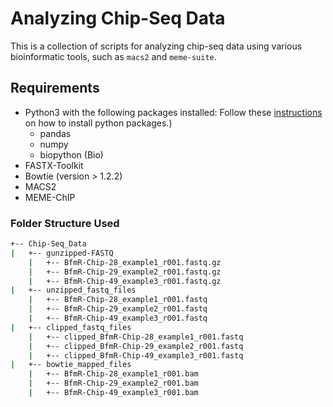 # Analyzing Chip-Seq Data
This is a collection of scripts for analyzing chip-seq data using various bioinformatic tools, such as `macs2` and `meme-suite`.
## Requirements
+ Python3 with the following packages installed:
Follow these [instructions](https://packaging.python.org/tutorials/installing-packages/) on how to install python packages.)
  + pandas
  + numpy
  + biopython (Bio)
+ FASTX-Toolkit 
+ Bowtie (version > 1.2.2)
+ MACS2
+ MEME-ChIP
### Folder Structure Used
```bash
+-- Chip-Seq_Data
|   +-- gunzipped-FASTQ
    |   +-- BfmR-Chip-28_example1_r001.fastq.gz
    |   +-- BfmR-Chip-29_example2_r001.fastq.gz
    |   +-- BfmR-Chip-49_example3_r001.fastq.gz
|   +-- unzipped_fastq_files
    |   +-- BfmR-Chip-28_example1_r001.fastq
    |   +-- BfmR-Chip-29_example2_r001.fastq
    |   +-- BfmR-Chip-49_example3_r001.fastq
|   +-- clipped_fastq_files
    |   +-- clipped_BfmR-Chip-28_example1_r001.fastq
    |   +-- clipped_BfmR-Chip-29_example2_r001.fastq
    |   +-- clipped_BfmR-Chip-49_example3_r001.fastq
|   +-- bowtie_mapped_files
    |   +-- BfmR-Chip-28_example1_r001.bam
    |   +-- BfmR-Chip-29_example2_r001.bam
    |   +-- BfmR-Chip-49_example3_r001.bam


```
